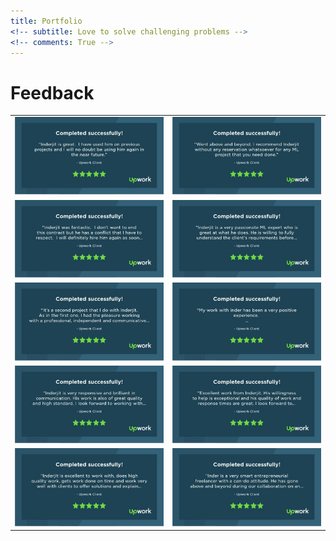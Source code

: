 ```yaml
---
title: Portfolio
<!-- subtitle: Love to solve challenging problems -->
<!-- comments: True -->
---
```


<!-- <html>
<head>
<title>MathJax TeX Test Page</title>
<script src="https://polyfill.io/v3/polyfill.min.js?features=es6"></script>
<script type="text/javascript" id="MathJax-script" async
  src="https://cdn.jsdelivr.net/npm/mathjax@3/es5/tex-chtml.js">
</script>
</head>
<body>
When \(a \ne 0\), there are two solutions to \(ax^2 + bx + c = 0\) and they are
$$x = {-b \pm \sqrt{b^2-4ac} \over 2a}.$$
</body>
</html> -->

# Feedback

|| |
| ------------- | ------------- |
| ![main.jpg](/images/Portfolio/Feedbacks/0.jpeg) | ![main.jpg](/images/Portfolio/Feedbacks/1.jpeg)  
| ![main.jpg](/images/Portfolio/Feedbacks/2.jpeg) | ![main.jpg](/images/Portfolio/Feedbacks/3.jpeg)  
| ![main.jpg](/images/Portfolio/Feedbacks/4.jpeg) | ![main.jpg](/images/Portfolio/Feedbacks/5.jpeg)  
| ![main.jpg](/images/Portfolio/Feedbacks/6.jpeg) | ![main.jpg](/images/Portfolio/Feedbacks/7.jpeg)  
| ![main.jpg](/images/Portfolio/Feedbacks/8.jpeg) | ![main.jpg](/images/Portfolio/Feedbacks/9.jpeg)  





